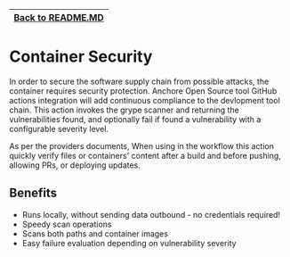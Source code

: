 | [Back to README.MD](../README.md)
| ---------------------------------------------------- |

# Container Security

In order to secure the software supply chain from possible attacks, the container requires security protection. 
Anchore Open Source tool GitHub actions integration will add continuous compliance to the devlopment tool chain.
This action invokes the grype scanner and returning the vulnerabilities found, and optionally fail if found a vulnerability with a configurable severity level.

As per the providers documents, When using in the workflow this action quickly verify files or containers' content after a build and before pushing, allowing PRs, or deploying updates.

## Benefits

* Runs locally, without sending data outbound - no credentials required!
* Speedy scan operations
* Scans both paths and container images
* Easy failure evaluation depending on vulnerability severity
